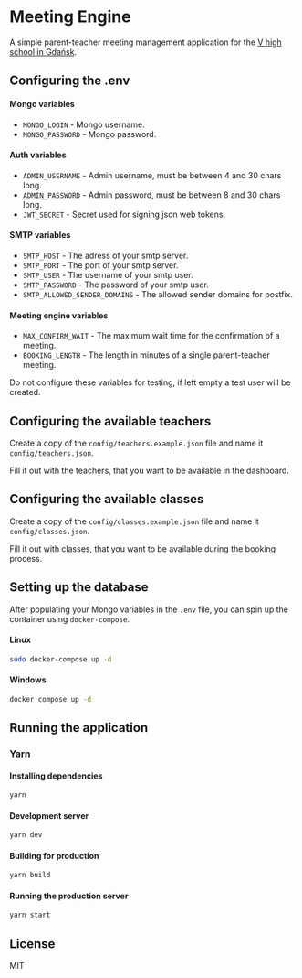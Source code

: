 # Meeting Engine

A simple parent-teacher meeting management application for the [V high school in Gdańsk](https://www.vlo.gda.pl/).

## Configuring the .env

#### Mongo variables

- `MONGO_LOGIN` - Mongo username.
- `MONGO_PASSWORD` - Mongo password.

#### Auth variables

- `ADMIN_USERNAME` - Admin username, must be between 4 and 30 chars long.
- `ADMIN_PASSWORD` - Admin password, must be between 8 and 30 chars long.
- `JWT_SECRET` - Secret used for signing json web tokens.

#### SMTP variables

- `SMTP_HOST` - The adress of your smtp server.
- `SMTP_PORT` - The port of your smtp server.
- `SMTP_USER` - The username of your smtp user.
- `SMTP_PASSWORD` - The password of your smtp user.
- `SMTP_ALLOWED_SENDER_DOMAINS` - The allowed sender domains for postfix.

#### Meeting engine variables

- `MAX_CONFIRM_WAIT` - The maximum wait time for the confirmation of a meeting.
- `BOOKING_LENGTH` - The length in minutes of a single parent-teacher meeting.

Do not configure these variables for testing, if left empty a test user will be created.

## Configuring the available teachers

Create a copy of the `config/teachers.example.json` file and name it `config/teachers.json`.

Fill it out with the teachers, that you want to be available in the dashboard.

## Configuring the available classes

Create a copy of the `config/classes.example.json` file and name it `config/classes.json`.

Fill it out with classes, that you want to be available during the booking process.

## Setting up the database

After populating your Mongo variables in the `.env` file, you can spin up the container using `docker-compose`.

#### Linux

```sh
sudo docker-compose up -d
```

#### Windows

```sh
docker compose up -d
```

## Running the application

### Yarn

#### Installing dependencies

```sh
yarn
```

#### Development server

```sh
yarn dev
```

#### Building for production

```sh
yarn build
```

#### Running the production server

```sh
yarn start
```

## License

MIT
